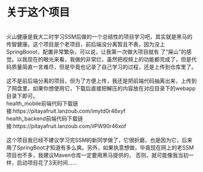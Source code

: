 # 关于这个项目
<br/>
火山健康是我大二时学习SSM后做的一个总结性的项目学习吧，其实就是黑马的传智健康。这个项目是个老项目，前后端没分离暂且不表，因为没上SpringBooot，配置非常繁杂，可以说，让我第一次做大项目就有
了“屎山”的感觉。以我现在的眼光来看，我做的非常烂，虽然把视频上的功能都完成了，但是代码质量简直一言难尽，但是毕竟也记录了自己学习的过程，还是上传到仓库里了。
<br/>
<br/>
这不是前后端分离的项目，但为了方便上传，我还是把前端代码抽离出来，上传到了网盘里，如果你想使用它，下载后直接把解压的内容放在对应目录下的webapp目录下即可。<br/>
health_mobile前端代码下载链接:https://pitayafruit.lanzoub.com/imytd0r46xyf<br/>
health_backend前端代码下载链接:https://pitayafruit.lanzoub.com/ilPW90r46xof
<br/>
<br/>
这个项目我已经不建议学习完SSM的新同学做了，它很折磨，也是因为它，后来用了SpringBoot才知道有多么爽。另外，如果执意想做，毕竟现在网上的老SSM项目也不多，我建议Maven仓库一定要用黑马提供的，
否则，就可能像我当初一样，启动项目花了3天时间......
